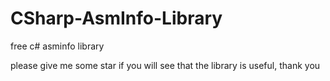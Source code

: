 # CSharp-AsmInfo-Library
free c# asminfo library

please give me some star if you will see that the library is useful, thank you
